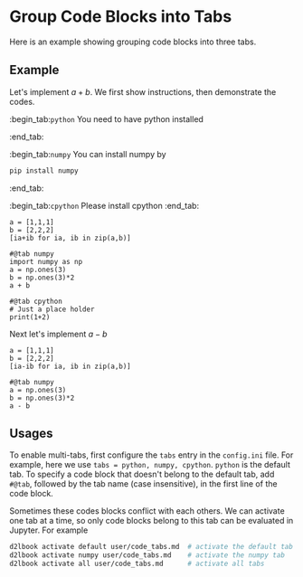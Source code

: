 # Group Code Blocks into Tabs

Here is an example showing grouping code blocks into three tabs.

## Example

Let's implement $a+b$. We first show instructions, then demonstrate the codes.

:begin_tab:`python`
You need to have python installed

:end_tab:

:begin_tab:`numpy`
You can install numpy by
```bash
pip install numpy
```
:end_tab:

:begin_tab:`cpython`
Please install cpython
:end_tab:


```{.python .input}
a = [1,1,1]
b = [2,2,2]
[ia+ib for ia, ib in zip(a,b)]
```

```{.python .input}
#@tab numpy
import numpy as np
a = np.ones(3)
b = np.ones(3)*2
a + b
```

```{.python .input}
#@tab cpython
# Just a place holder
print(1+2)
```

Next let's implement $a - b$

```{.python .input}
a = [1,1,1]
b = [2,2,2]
[ia-ib for ia, ib in zip(a,b)]
```

```{.python .input}
#@tab numpy
a = np.ones(3)
b = np.ones(3)*2
a - b
```

## Usages

To enable multi-tabs, first configure the `tabs` entry in the `config.ini` file. For example, here we use `tabs = python, numpy, cpython`. `python` is the default tab. To specify a code block that doesn't belong to the default tab, add `#@tab`, followed by the tab name (case insensitive), in the first line of the code block.

Sometimes these codes blocks conflict with each others. We can activate one tab at a time, so only code blocks belong to this tab can be evaluated in Jupyter. For example

```bash
d2lbook activate default user/code_tabs.md  # activate the default tab
d2lbook activate numpy user/code_tabs.md    # activate the numpy tab
d2lbook activate all user/code_tabs.md      # activate all tabs
```

